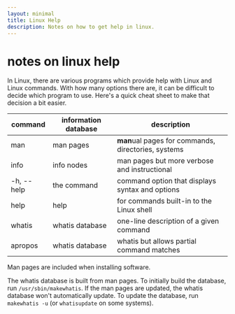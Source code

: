 ```yaml
---
layout: minimal
title: Linux Help
description: Notes on how to get help in linux.
---
```


# notes on linux help

In Linux, there are various programs which provide help with Linux and Linux commands.
With how many options there are, it can be difficult to decide which program to use.
Here's a quick cheat sheet to make that decision a bit easier.

| command    | information database | description                                         |
| ---------- | -------------------- | --------------------------------------------------- |
| man        | man pages            | **man**ual pages for commands, directories, systems |
| info       | info nodes           | man pages but more verbose and instructional        |
| -h, --help | the command          | command option that displays syntax and options     |
| help       | help                 | for commands built-in to the Linux shell            |
| whatis     | whatis database      | one-line description of a given command             |
| apropos    | whatis database      | whatis but allows partial command matches           |

Man pages are included when installing software.

The whatis database is built from man pages. To initially build the database, run `/usr/sbin/makewhatis`.
If the man pages are updated, the whatis database won't automatically update. To update
the database, run `makewhatis -u` (or `whatisupdate` on some systems).
